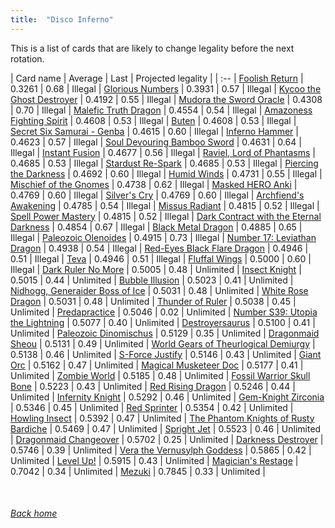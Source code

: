```yaml
---
title:  "Disco Inferno"
---
```


This is a list of cards that are likely to change legality before the next rotation.

| Card name | Average | Last | Projected legality |
| :-- |
[Foolish Return](https://db.ygoprodeck.com/card/?search=Foolish%20Return) | 0.3261 | 0.68 | Illegal |
[Glorious Numbers](https://db.ygoprodeck.com/card/?search=Glorious%20Numbers) | 0.3931 | 0.57 | Illegal |
[Kycoo the Ghost Destroyer](https://db.ygoprodeck.com/card/?search=Kycoo%20the%20Ghost%20Destroyer) | 0.4192 | 0.55 | Illegal |
[Mudora the Sword Oracle](https://db.ygoprodeck.com/card/?search=Mudora%20the%20Sword%20Oracle) | 0.4308 | 0.70 | Illegal |
[Malefic Truth Dragon](https://db.ygoprodeck.com/card/?search=Malefic%20Truth%20Dragon) | 0.4554 | 0.54 | Illegal |
[Amazoness Fighting Spirit](https://db.ygoprodeck.com/card/?search=Amazoness%20Fighting%20Spirit) | 0.4608 | 0.53 | Illegal |
[Buten](https://db.ygoprodeck.com/card/?search=Buten) | 0.4608 | 0.53 | Illegal |
[Secret Six Samurai - Genba](https://db.ygoprodeck.com/card/?search=Secret%20Six%20Samurai%20-%20Genba) | 0.4615 | 0.60 | Illegal |
[Inferno Hammer](https://db.ygoprodeck.com/card/?search=Inferno%20Hammer) | 0.4623 | 0.57 | Illegal |
[Soul Devouring Bamboo Sword](https://db.ygoprodeck.com/card/?search=Soul%20Devouring%20Bamboo%20Sword) | 0.4631 | 0.64 | Illegal |
[Instant Fusion](https://db.ygoprodeck.com/card/?search=Instant%20Fusion) | 0.4677 | 0.56 | Illegal |
[Raviel, Lord of Phantasms](https://db.ygoprodeck.com/card/?search=Raviel,%20Lord%20of%20Phantasms) | 0.4685 | 0.53 | Illegal |
[Stardust Re-Spark](https://db.ygoprodeck.com/card/?search=Stardust%20Re-Spark) | 0.4685 | 0.53 | Illegal |
[Piercing the Darkness](https://db.ygoprodeck.com/card/?search=Piercing%20the%20Darkness) | 0.4692 | 0.60 | Illegal |
[Humid Winds](https://db.ygoprodeck.com/card/?search=Humid%20Winds) | 0.4731 | 0.55 | Illegal |
[Mischief of the Gnomes](https://db.ygoprodeck.com/card/?search=Mischief%20of%20the%20Gnomes) | 0.4738 | 0.62 | Illegal |
[Masked HERO Anki](https://db.ygoprodeck.com/card/?search=Masked%20HERO%20Anki) | 0.4769 | 0.60 | Illegal |
[Silver's Cry](https://db.ygoprodeck.com/card/?search=Silver's%20Cry) | 0.4769 | 0.60 | Illegal |
[Archfiend's Awakening](https://db.ygoprodeck.com/card/?search=Archfiend's%20Awakening) | 0.4785 | 0.54 | Illegal |
[Missus Radiant](https://db.ygoprodeck.com/card/?search=Missus%20Radiant) | 0.4815 | 0.52 | Illegal |
[Spell Power Mastery](https://db.ygoprodeck.com/card/?search=Spell%20Power%20Mastery) | 0.4815 | 0.52 | Illegal |
[Dark Contract with the Eternal Darkness](https://db.ygoprodeck.com/card/?search=Dark%20Contract%20with%20the%20Eternal%20Darkness) | 0.4854 | 0.67 | Illegal |
[Black Metal Dragon](https://db.ygoprodeck.com/card/?search=Black%20Metal%20Dragon) | 0.4885 | 0.65 | Illegal |
[Paleozoic Olenoides](https://db.ygoprodeck.com/card/?search=Paleozoic%20Olenoides) | 0.4915 | 0.73 | Illegal |
[Number 17: Leviathan Dragon](https://db.ygoprodeck.com/card/?search=Number%2017:%20Leviathan%20Dragon) | 0.4938 | 0.54 | Illegal |
[Red-Eyes Black Flare Dragon](https://db.ygoprodeck.com/card/?search=Red-Eyes%20Black%20Flare%20Dragon) | 0.4946 | 0.51 | Illegal |
[Teva](https://db.ygoprodeck.com/card/?search=Teva) | 0.4946 | 0.51 | Illegal |
[Fluffal Wings](https://db.ygoprodeck.com/card/?search=Fluffal%20Wings) | 0.5000 | 0.60 | Illegal |
[Dark Ruler No More](https://db.ygoprodeck.com/card/?search=Dark%20Ruler%20No%20More) | 0.5005 | 0.48 | Unlimited |
[Insect Knight](https://db.ygoprodeck.com/card/?search=Insect%20Knight) | 0.5015 | 0.44 | Unlimited |
[Bubble Illusion](https://db.ygoprodeck.com/card/?search=Bubble%20Illusion) | 0.5023 | 0.41 | Unlimited |
[Nidhogg, Generaider Boss of Ice](https://db.ygoprodeck.com/card/?search=Nidhogg,%20Generaider%20Boss%20of%20Ice) | 0.5031 | 0.48 | Unlimited |
[White Rose Dragon](https://db.ygoprodeck.com/card/?search=White%20Rose%20Dragon) | 0.5031 | 0.48 | Unlimited |
[Thunder of Ruler](https://db.ygoprodeck.com/card/?search=Thunder%20of%20Ruler) | 0.5038 | 0.45 | Unlimited |
[Predapractice](https://db.ygoprodeck.com/card/?search=Predapractice) | 0.5046 | 0.02 | Unlimited |
[Number S39: Utopia the Lightning](https://db.ygoprodeck.com/card/?search=Number%20S39:%20Utopia%20the%20Lightning) | 0.5077 | 0.40 | Unlimited |
[Destroyersaurus](https://db.ygoprodeck.com/card/?search=Destroyersaurus) | 0.5100 | 0.41 | Unlimited |
[Paleozoic Dinomischus](https://db.ygoprodeck.com/card/?search=Paleozoic%20Dinomischus) | 0.5129 | 0.35 | Unlimited |
[Dragonmaid Sheou](https://db.ygoprodeck.com/card/?search=Dragonmaid%20Sheou) | 0.5131 | 0.49 | Unlimited |
[World Gears of Theurlogical Demiurgy](https://db.ygoprodeck.com/card/?search=World%20Gears%20of%20Theurlogical%20Demiurgy) | 0.5138 | 0.46 | Unlimited |
[S-Force Justify](https://db.ygoprodeck.com/card/?search=S-Force%20Justify) | 0.5146 | 0.43 | Unlimited |
[Giant Orc](https://db.ygoprodeck.com/card/?search=Giant%20Orc) | 0.5162 | 0.47 | Unlimited |
[Magical Musketeer Doc](https://db.ygoprodeck.com/card/?search=Magical%20Musketeer%20Doc) | 0.5177 | 0.41 | Unlimited |
[Zombie World](https://db.ygoprodeck.com/card/?search=Zombie%20World) | 0.5185 | 0.48 | Unlimited |
[Fossil Warrior Skull Bone](https://db.ygoprodeck.com/card/?search=Fossil%20Warrior%20Skull%20Bone) | 0.5223 | 0.43 | Unlimited |
[Red Rising Dragon](https://db.ygoprodeck.com/card/?search=Red%20Rising%20Dragon) | 0.5246 | 0.44 | Unlimited |
[Infernity Knight](https://db.ygoprodeck.com/card/?search=Infernity%20Knight) | 0.5292 | 0.46 | Unlimited |
[Gem-Knight Zirconia](https://db.ygoprodeck.com/card/?search=Gem-Knight%20Zirconia) | 0.5346 | 0.45 | Unlimited |
[Red Sprinter](https://db.ygoprodeck.com/card/?search=Red%20Sprinter) | 0.5354 | 0.42 | Unlimited |
[Howling Insect](https://db.ygoprodeck.com/card/?search=Howling%20Insect) | 0.5392 | 0.47 | Unlimited |
[The Phantom Knights of Rusty Bardiche](https://db.ygoprodeck.com/card/?search=The%20Phantom%20Knights%20of%20Rusty%20Bardiche) | 0.5469 | 0.47 | Unlimited |
[Spright Jet](https://db.ygoprodeck.com/card/?search=Spright%20Jet) | 0.5523 | 0.46 | Unlimited |
[Dragonmaid Changeover](https://db.ygoprodeck.com/card/?search=Dragonmaid%20Changeover) | 0.5702 | 0.25 | Unlimited |
[Darkness Destroyer](https://db.ygoprodeck.com/card/?search=Darkness%20Destroyer) | 0.5746 | 0.39 | Unlimited |
[Vera the Vernusylph Goddess](https://db.ygoprodeck.com/card/?search=Vera%20the%20Vernusylph%20Goddess) | 0.5865 | 0.42 | Unlimited |
[Level Up!](https://db.ygoprodeck.com/card/?search=Level%20Up!) | 0.5915 | 0.43 | Unlimited |
[Magician's Restage](https://db.ygoprodeck.com/card/?search=Magician's%20Restage) | 0.7042 | 0.34 | Unlimited |
[Mezuki](https://db.ygoprodeck.com/card/?search=Mezuki) | 0.7845 | 0.33 | Unlimited |

<br>

###### [Back home](index)